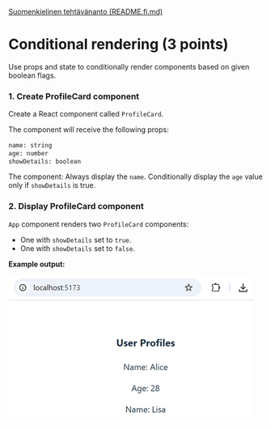 [Suomenkielinen tehtävänanto (README.fi.md)](README.fi.md)

# Conditional rendering (3 points)
Use props and state to conditionally render components based on given boolean flags.

### 1. Create ProfileCard component
Create a React component called `ProfileCard`.

The component will receive the following props:
```
name: string
age: number
showDetails: boolean
```
The component:
Always display the `name`.
Conditionally display the `age` value only if `showDetails` is true.

### 2. Display ProfileCard component
`App` component renders two `ProfileCard` components:
- One with `showDetails` set to `true`.
- One with `showDetails` set to `false`.

**Example output:**

![Conditional render](./src/assets/conditional_render.png)
